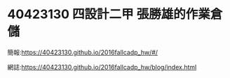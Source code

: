 # 40423130 四設計二甲 張勝雄的作業倉儲

簡報:https://40423130.github.io/2016fallcadp_hw/#/

網誌:https://40423130.github.io/2016fallcadp_hw/blog/index.html
